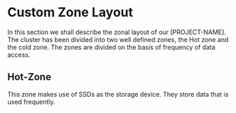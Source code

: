 Custom Zone Layout
===================

In this section we shall describe the zonal layout of our [PROJECT-NAME]. The cluster has been divided into two well defined zones, the Hot zone and the cold zone. The zones are divided on the basis of frequency of data access.


Hot-Zone
--------

This zone makes use of SSDs as the storage device. They store data that is used frequently. 
